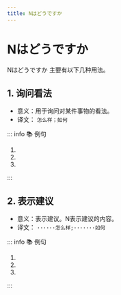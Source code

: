 ```yaml
---
title: Nはどうですか
---
```


# Nはどうですか

Nはどうですか 主要有以下几种用法。

## 1. 询问看法

- 意义：用于询问对某件事物的看法。
- 译文： `怎么样；如何`

::: info :books: 例句

1. <grammer-content sentence="A: [日本語/にほんご]の[発音/はつおん]は**どうですか**。" trans='A: 日语的发音怎么样？' />
   <grammer-content sentence="B: [発音/はつおん]もあまり[難/むずかし]くないです。" trans='B: 发音也不是很难。' />
2. <grammer-content sentence="A: [英語/えいご]は**どうですか**。" trans='A: 英语怎么样？' />
   <grammer-content sentence="B: [英語/えいご]はやさしいです。" trans='B: 英语比较简单。' />
3. <grammer-content sentence="A: この[本/ほん]は**どうですか**。" trans='A: 这本书怎么样？' />
   <grammer-content sentence="B: とても[面白/おもしろ]いです。" trans='B: 这本书真的很有趣。' />

:::

## 2. 表示建议

- 意义：表示建议。N表示建议的内容。
- 译文： `······怎么样;·······如何`

::: info :books: 例句

1. <grammer-content sentence="A: [高橋/たかはし]さん、[私/わたし]たちも、[相互学習/そうごがくしゅう]**はどうですか**。" trans='A: 高桥，我们相互学习如何？' />
   <grammer-content sentence="B: ぜひお[願/ねが]いします。" trans='B: 那么就请多多关照啦~' />
2. <grammer-content sentence="A: 6[時/じ]は**どうですか**。" trans='A: 6点怎么样？' />
   <grammer-content sentence="B: はい、[大丈夫/だいじょうぶ]です。" trans='B: 好的，没问题。' />
3. <grammer-content sentence="A: コーヒーは**どうですか**。" trans='A: 咖啡怎么样？' />
   <grammer-content sentence="B: いえ、けっこうです。" trans='B: 不，不用了。' />

:::

